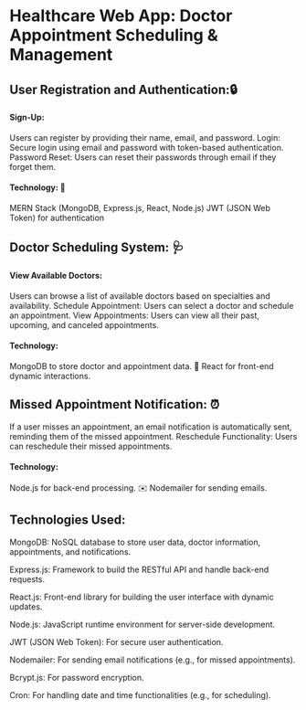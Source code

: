 # Healthcare Web App: Doctor Appointment Scheduling & Management

## User Registration and Authentication:🔒

#### Sign-Up: 
Users can register by providing their name, email, and password.
Login: Secure login using email and password with token-based authentication.
Password Reset: Users can reset their passwords through email if they forget them.

#### Technology: 📝
MERN Stack (MongoDB, Express.js, React, Node.js)
JWT (JSON Web Token) for authentication



## Doctor Scheduling System: 🩺

#### View Available Doctors: 
Users can browse a list of available doctors based on specialties and availability.
Schedule Appointment: Users can select a doctor and schedule an appointment.
View Appointments: Users can view all their past, upcoming, and canceled appointments.

#### Technology:
MongoDB to store doctor and appointment data. 📅 
React for front-end dynamic interactions.




## Missed Appointment Notification: ⏰
If a user misses an appointment, an email notification is automatically sent, reminding them of the missed appointment.
Reschedule Functionality: Users can reschedule their missed appointments.

#### Technology:
Node.js for back-end processing. ✉️
Nodemailer for sending emails.




## Technologies Used:
MongoDB: NoSQL database to store user data, doctor information, appointments, and notifications.

Express.js: Framework to build the RESTful API and handle back-end requests.

React.js: Front-end library for building the user interface with dynamic updates.

Node.js: JavaScript runtime environment for server-side development.

JWT (JSON Web Token): For secure user authentication.

Nodemailer: For sending email notifications (e.g., for missed appointments).

Bcrypt.js: For password encryption.

Cron: For handling date and time functionalities (e.g., for scheduling).
